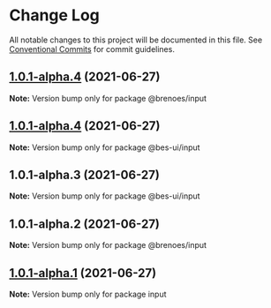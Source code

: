 # Change Log

All notable changes to this project will be documented in this file.
See [Conventional Commits](https://conventionalcommits.org) for commit guidelines.

## [1.0.1-alpha.4](https://github.com/BrenoES/Monorepo/compare/@brenoes/input@1.0.1-alpha.2...@brenoes/input@1.0.1-alpha.4) (2021-06-27)

**Note:** Version bump only for package @brenoes/input





## [1.0.1-alpha.4](https://github.com/BrenoES/Monorepo/compare/@bes-ui/input@1.0.1-alpha.3...@bes-ui/input@1.0.1-alpha.4) (2021-06-27)

**Note:** Version bump only for package @bes-ui/input





## 1.0.1-alpha.3 (2021-06-27)

**Note:** Version bump only for package @bes-ui/input





## 1.0.1-alpha.2 (2021-06-27)

**Note:** Version bump only for package @brenoes/input





## [1.0.1-alpha.1](https://github.com/BrenoES/Monorepo/compare/input@1.0.1-alpha.0...input@1.0.1-alpha.1) (2021-06-27)

**Note:** Version bump only for package input
